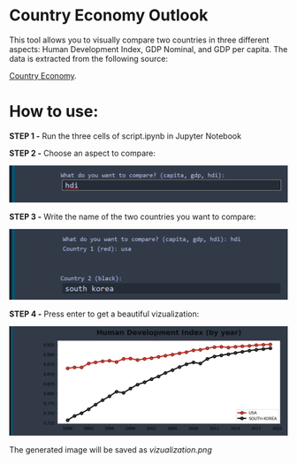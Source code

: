 # Country Economy Outlook

This tool allows you to visually compare two countries in three different aspects: Human Development Index, GDP Nominal, and GDP per capita. The data is extracted from the following source:

[Country Economy](https://countryeconomy.com/).

# How to use:

**STEP 1 -** Run the three cells of script.ipynb in Jupyter Notebook

**STEP 2 -** Choose an aspect to compare:

![q1](https://github.com/Rodrigo663/country-economic-outlook/blob/main/assets/q1.png)

**STEP 3 -** Write the name of the two countries you want to compare:

![q2](https://github.com/Rodrigo663/country-economic-outlook/blob/main/assets/q2.png)

**STEP 4 -** Press enter to get a beautiful vizualization:

![graph](https://github.com/Rodrigo663/country-economic-outlook/blob/main/assets/graph.png)

The generated image will be saved as *vizualization.png*

